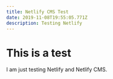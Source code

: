 ```yaml
---
title: Netlify CMS Test
date: 2019-11-08T19:55:05.771Z
description: Testing Netlify
---
```

# This is a test

I am just testing Netlify and Netlify CMS.
